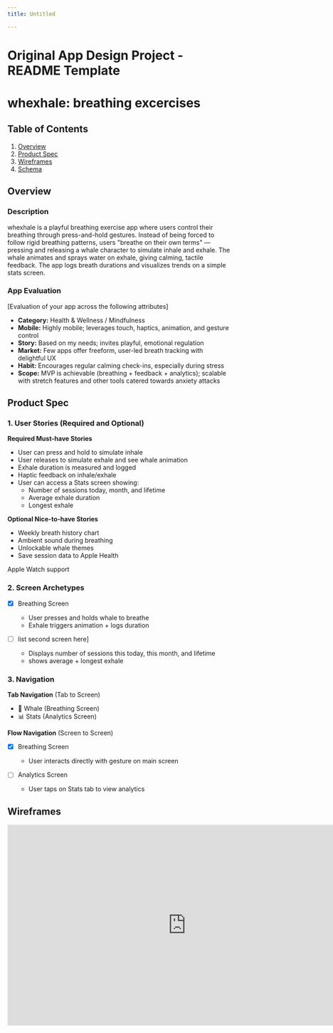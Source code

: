 ```yaml
---
title: Untitled

---
```


Original App Design Project - README Template
===

# whexhale: breathing excercises

## Table of Contents

1. [Overview](#Overview)
2. [Product Spec](#Product-Spec)
3. [Wireframes](#Wireframes)
4. [Schema](#Schema)

## Overview

### Description
whexhale is a playful breathing exercise app where users control their breathing through press-and-hold gestures. Instead of being forced to follow rigid breathing patterns, users "breathe on their own terms" — pressing and releasing a whale character to simulate inhale and exhale. The whale animates and sprays water on exhale, giving calming, tactile feedback. The app logs breath durations and visualizes trends on a simple stats screen.

### App Evaluation

[Evaluation of your app across the following attributes]
- **Category:** Health & Wellness / Mindfulness
- **Mobile:** Highly mobile; leverages touch, haptics, animation, and gesture control
- **Story:** Based on my needs; invites playful, emotional regulation
- **Market:** Few apps offer freeform, user-led breath tracking with delightful UX
- **Habit:** Encourages regular calming check-ins, especially during stress
- **Scope:** MVP is achievable (breathing + feedback + analytics); scalable with stretch features and other tools catered towards anxiety attacks

## Product Spec

### 1. User Stories (Required and Optional)

**Required Must-have Stories**

- User can press and hold to simulate inhale
- User releases to simulate exhale and see whale animation
- Exhale duration is measured and logged
- Haptic feedback on inhale/exhale
- User can access a Stats screen showing:
    - Number of sessions today, month, and lifetime
    - Average exhale duration
    - Longest exhale


**Optional Nice-to-have Stories**

- Weekly breath history chart
- Ambient sound during breathing
- Unlockable whale themes
- Save session data to Apple Health

Apple Watch support

### 2. Screen Archetypes

- [X] Breathing Screen
    - User presses and holds whale to breathe
    - Exhale triggers animation + logs duration 


- [ ] list second screen here]
    - Displays number of sessions this today, this month, and lifetime
    - shows average + longest exhale

### 3. Navigation

**Tab Navigation** (Tab to Screen)
- 🐳 Whale (Breathing Screen)
- 📊 Stats (Analytics Screen)

**Flow Navigation** (Screen to Screen)

- [X] Breathing Screen
    - User interacts directly with gesture on main screen

- [ ] Analytics Screen
    - User taps on Stats tab to view analytics

## Wireframes
<iframe style="border: 1px solid rgba(0, 0, 0, 0.1);" width="800" height="450" src="https://embed.figma.com/design/ZKgJEXQUnmlTHH3RkOTneb/whexhale?node-id=0-1&embed-host=share" allowfullscreen></iframe>
